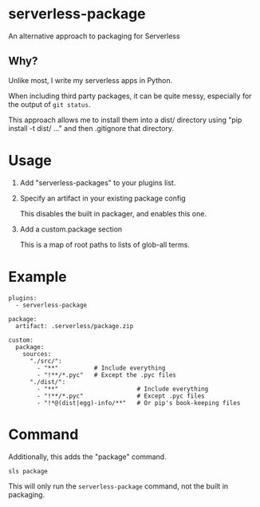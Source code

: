 # serverless-package
An alternative approach to packaging for Serverless

## Why?

Unlike most, I write my serverless apps in Python.

When including third party packages, it can be quite messy, especially for the output of `git status`.

This approach allows me to install them into a dist/ directory using "pip install -t dist/ ..." and then .gitignore that directory.

# Usage

1. Add "serverless-packages" to your plugins list.

1. Specify an artifact in your existing package config

   This disables the built in packager, and enables this one.

1. Add a custom.package section

   This is a map of root paths to lists of glob-all terms.

# Example

```
plugins:
  - serverless-package

package:
  artifact: .serverless/package.zip

custom:
  package:
    sources:
      "./src/":
        - "**"          # Include everything
        - "!**/*.pyc"   # Except the .pyc files
      "./dist/":
        - "**"                      # Include everything
        - "!**/*.pyc"               # Except .pyc files
        - "!*@(dist|egg)-info/**"   # Or pip's book-keeping files
```

# Command

Additionally, this adds the "package" command.

```
sls package
```

This will only run the `serverless-package` command, not the built in packaging.
